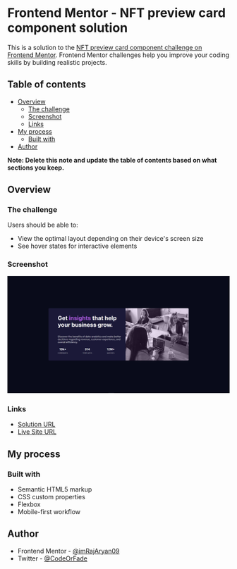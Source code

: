 # Frontend Mentor - NFT preview card component solution

This is a solution to the [NFT preview card component challenge on Frontend Mentor](https://www.frontendmentor.io/challenges/nft-preview-card-component-SbdUL_w0U). Frontend Mentor challenges help you improve your coding skills by building realistic projects. 

## Table of contents

- [Overview](#overview)
  - [The challenge](#the-challenge)
  - [Screenshot](#screenshot)
  - [Links](#links)
- [My process](#my-process)
  - [Built with](#built-with)
- [Author](#author)


**Note: Delete this note and update the table of contents based on what sections you keep.**

## Overview

### The challenge

Users should be able to:

- View the optimal layout depending on their device's screen size
- See hover states for interactive elements

### Screenshot

![](./Screenshot.png)

### Links

- [Solution URL](https://github.com/imRajAryan09/nft-component)
- [Live Site URL](https://imrajaryan09.github.io/nft-component/)

## My process

### Built with

- Semantic HTML5 markup
- CSS custom properties
- Flexbox
- Mobile-first workflow



## Author

- Frontend Mentor - [@imRajAryan09](https://www.frontendmentor.io/profile/imRajAryan09)
- Twitter - [@CodeOrFade](https://www.twitter.com/CodeOrFade)
